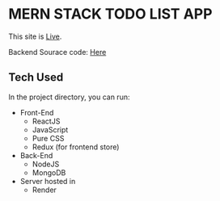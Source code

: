 # MERN STACK TODO LIST APP

This site is [Live](https://todo-sayantan-mern.onrender.com/).

Backend Sourace code: [Here](https://github.com/sayantanmajee/mern-todo-assignment-leadzen-api)

## Tech Used

In the project directory, you can run:
  - Front-End
      * ReactJS
      * JavaScript
      * Pure CSS
      * Redux (for frontend store)
  - Back-End
      * NodeJS
      * MongoDB
   - Server hosted in
      * Render
